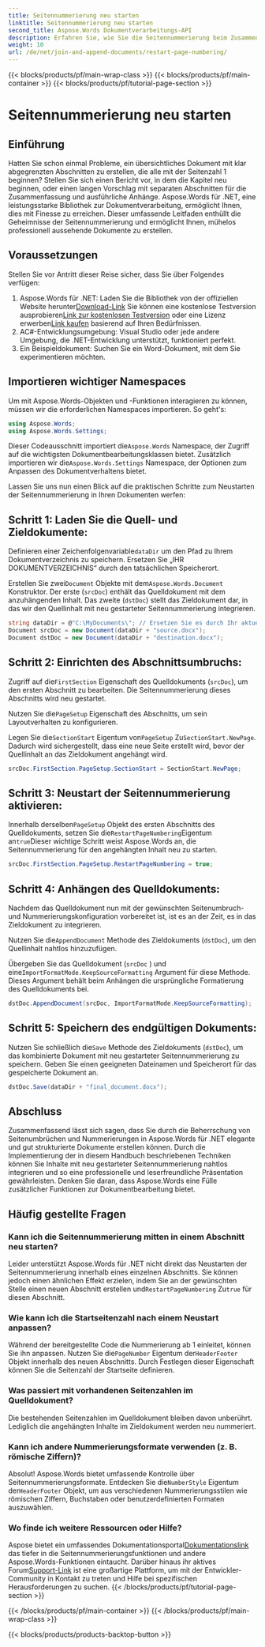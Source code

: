 ```yaml
---
title: Seitennummerierung neu starten
linktitle: Seitennummerierung neu starten
second_title: Aspose.Words Dokumentverarbeitungs-API
description: Erfahren Sie, wie Sie die Seitennummerierung beim Zusammenführen und Anhängen von Word-Dokumenten mit Aspose.Words für .NET neu starten.
weight: 10
url: /de/net/join-and-append-documents/restart-page-numbering/
---
```


{{< blocks/products/pf/main-wrap-class >}}
{{< blocks/products/pf/main-container >}}
{{< blocks/products/pf/tutorial-page-section >}}

# Seitennummerierung neu starten

## Einführung

Hatten Sie schon einmal Probleme, ein übersichtliches Dokument mit klar abgegrenzten Abschnitten zu erstellen, die alle mit der Seitenzahl 1 beginnen? Stellen Sie sich einen Bericht vor, in dem die Kapitel neu beginnen, oder einen langen Vorschlag mit separaten Abschnitten für die Zusammenfassung und ausführliche Anhänge. Aspose.Words für .NET, eine leistungsstarke Bibliothek zur Dokumentverarbeitung, ermöglicht Ihnen, dies mit Finesse zu erreichen. Dieser umfassende Leitfaden enthüllt die Geheimnisse der Seitennummerierung und ermöglicht Ihnen, mühelos professionell aussehende Dokumente zu erstellen.

## Voraussetzungen

Stellen Sie vor Antritt dieser Reise sicher, dass Sie über Folgendes verfügen:

1.  Aspose.Words für .NET: Laden Sie die Bibliothek von der offiziellen Website herunter[Download-Link](https://releases.aspose.com/words/net/) Sie können eine kostenlose Testversion ausprobieren[Link zur kostenlosen Testversion](https://releases.aspose.com/) oder eine Lizenz erwerben[Link kaufen](https://purchase.aspose.com/buy) basierend auf Ihren Bedürfnissen.
2. AC#-Entwicklungsumgebung: Visual Studio oder jede andere Umgebung, die .NET-Entwicklung unterstützt, funktioniert perfekt.
3. Ein Beispieldokument: Suchen Sie ein Word-Dokument, mit dem Sie experimentieren möchten.

## Importieren wichtiger Namespaces

Um mit Aspose.Words-Objekten und -Funktionen interagieren zu können, müssen wir die erforderlichen Namespaces importieren. So geht's:

```csharp
using Aspose.Words;
using Aspose.Words.Settings;
```

 Dieser Codeausschnitt importiert die`Aspose.Words` Namespace, der Zugriff auf die wichtigsten Dokumentbearbeitungsklassen bietet. Zusätzlich importieren wir die`Aspose.Words.Settings` Namespace, der Optionen zum Anpassen des Dokumentverhaltens bietet.


Lassen Sie uns nun einen Blick auf die praktischen Schritte zum Neustarten der Seitennummerierung in Ihren Dokumenten werfen:

## Schritt 1: Laden Sie die Quell- und Zieldokumente:

Definieren einer Zeichenfolgenvariable`dataDir` um den Pfad zu Ihrem Dokumentverzeichnis zu speichern. Ersetzen Sie „IHR DOKUMENTVERZEICHNIS“ durch den tatsächlichen Speicherort.

 Erstellen Sie zwei`Document` Objekte mit dem`Aspose.Words.Document` Konstruktor. Der erste (`srcDoc`) enthält das Quelldokument mit dem anzuhängenden Inhalt. Das zweite (`dstDoc`) stellt das Zieldokument dar, in das wir den Quellinhalt mit neu gestarteter Seitennummerierung integrieren.

```csharp
string dataDir = @"C:\MyDocuments\"; // Ersetzen Sie es durch Ihr aktuelles Verzeichnis
Document srcDoc = new Document(dataDir + "source.docx");
Document dstDoc = new Document(dataDir + "destination.docx");
```

## Schritt 2: Einrichten des Abschnittsumbruchs:

 Zugriff auf die`FirstSection` Eigenschaft des Quelldokuments (`srcDoc`), um den ersten Abschnitt zu bearbeiten. Die Seitennummerierung dieses Abschnitts wird neu gestartet.

 Nutzen Sie die`PageSetup` Eigenschaft des Abschnitts, um sein Layoutverhalten zu konfigurieren.

 Legen Sie die`SectionStart` Eigentum von`PageSetup` Zu`SectionStart.NewPage`. Dadurch wird sichergestellt, dass eine neue Seite erstellt wird, bevor der Quellinhalt an das Zieldokument angehängt wird.

```csharp
srcDoc.FirstSection.PageSetup.SectionStart = SectionStart.NewPage;
```

## Schritt 3: Neustart der Seitennummerierung aktivieren:

 Innerhalb derselben`PageSetup` Objekt des ersten Abschnitts des Quelldokuments, setzen Sie die`RestartPageNumbering`Eigentum an`true`Dieser wichtige Schritt weist Aspose.Words an, die Seitennummerierung für den angehängten Inhalt neu zu starten.

```csharp
srcDoc.FirstSection.PageSetup.RestartPageNumbering = true;
```

## Schritt 4: Anhängen des Quelldokuments:

Nachdem das Quelldokument nun mit der gewünschten Seitenumbruch- und Nummerierungskonfiguration vorbereitet ist, ist es an der Zeit, es in das Zieldokument zu integrieren.

 Nutzen Sie die`AppendDocument` Methode des Zieldokuments (`dstDoc`), um den Quellinhalt nahtlos hinzuzufügen.

Übergeben Sie das Quelldokument (`srcDoc` ) und eine`ImportFormatMode.KeepSourceFormatting` Argument für diese Methode. Dieses Argument behält beim Anhängen die ursprüngliche Formatierung des Quelldokuments bei.

```csharp
dstDoc.AppendDocument(srcDoc, ImportFormatMode.KeepSourceFormatting);
```

## Schritt 5: Speichern des endgültigen Dokuments:

 Nutzen Sie schließlich die`Save` Methode des Zieldokuments (`dstDoc`), um das kombinierte Dokument mit neu gestarteter Seitennummerierung zu speichern. Geben Sie einen geeigneten Dateinamen und Speicherort für das gespeicherte Dokument an.

```csharp
dstDoc.Save(dataDir + "final_document.docx");
```

## Abschluss

Zusammenfassend lässt sich sagen, dass Sie durch die Beherrschung von Seitenumbrüchen und Nummerierungen in Aspose.Words für .NET elegante und gut strukturierte Dokumente erstellen können. Durch die Implementierung der in diesem Handbuch beschriebenen Techniken können Sie Inhalte mit neu gestarteter Seitennummerierung nahtlos integrieren und so eine professionelle und leserfreundliche Präsentation gewährleisten. Denken Sie daran, dass Aspose.Words eine Fülle zusätzlicher Funktionen zur Dokumentbearbeitung bietet.

## Häufig gestellte Fragen

### Kann ich die Seitennummerierung mitten in einem Abschnitt neu starten?

 Leider unterstützt Aspose.Words für .NET nicht direkt das Neustarten der Seitennummerierung innerhalb eines einzelnen Abschnitts. Sie können jedoch einen ähnlichen Effekt erzielen, indem Sie an der gewünschten Stelle einen neuen Abschnitt erstellen und`RestartPageNumbering` Zu`true` für diesen Abschnitt.

### Wie kann ich die Startseitenzahl nach einem Neustart anpassen?

 Während der bereitgestellte Code die Nummerierung ab 1 einleitet, können Sie ihn anpassen. Nutzen Sie die`PageNumber` Eigentum der`HeaderFooter` Objekt innerhalb des neuen Abschnitts. Durch Festlegen dieser Eigenschaft können Sie die Seitenzahl der Startseite definieren.

### Was passiert mit vorhandenen Seitenzahlen im Quelldokument?

Die bestehenden Seitenzahlen im Quelldokument bleiben davon unberührt. Lediglich die angehängten Inhalte im Zieldokument werden neu nummeriert.

### Kann ich andere Nummerierungsformate verwenden (z. B. römische Ziffern)?

 Absolut! Aspose.Words bietet umfassende Kontrolle über Seitennummerierungsformate. Entdecken Sie die`NumberStyle` Eigentum der`HeaderFooter` Objekt, um aus verschiedenen Nummerierungsstilen wie römischen Ziffern, Buchstaben oder benutzerdefinierten Formaten auszuwählen.

### Wo finde ich weitere Ressourcen oder Hilfe?

 Aspose bietet ein umfassendes Dokumentationsportal[Dokumentationslink](https://reference.aspose.com/words/net/) das tiefer in die Seitennummerierungsfunktionen und andere Aspose.Words-Funktionen eintaucht. Darüber hinaus ihr aktives Forum[Support-Link](https://forum.aspose.com/c/words/8) ist eine großartige Plattform, um mit der Entwickler-Community in Kontakt zu treten und Hilfe bei spezifischen Herausforderungen zu suchen.
{{< /blocks/products/pf/tutorial-page-section >}}

{{< /blocks/products/pf/main-container >}}
{{< /blocks/products/pf/main-wrap-class >}}

{{< blocks/products/products-backtop-button >}}
